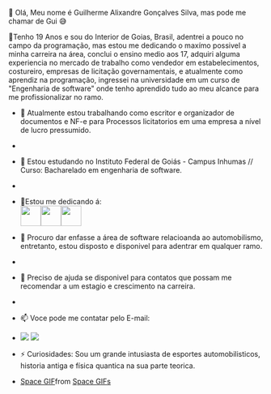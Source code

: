 🔹 Olá, Meu nome é Guilherme Alixandre Gonçalves Silva, mas pode me chamar de Gui 😅

🔹Tenho 19 Anos e sou do Interior de Goias, Brasil, adentrei a pouco no campo da programação, mas estou me dedicando o maxímo possivel a minha carreira na área, conclui o ensino medio aos 17, adquiri alguma experiencia no mercado de trabalho como vendedor em estabelecimentos, costureiro, empresas de licitação governamentais, e atualmente como aprendiz na programação, ingressei na universidade em um curso de "Engenharia de software" onde tenho aprendido tudo ao meu alcance para me profissionalizar no ramo. 

- 🔭 Atualmente estou trabalhando como escritor e organizador de documentos e NF-e para Processos licitatorios em uma empresa a nível de lucro pressumido.
- 
- 🌱 Estou estudando no Instituto Federal de Goiás - Campus Inhumas // Curso: Bacharelado em engenharia de software.
- 
- 🔹Estou me dedicando á:            
<img src="https://cdn.jsdelivr.net/gh/devicons/devicon/icons/c/c-plain.svg"  width="40" height="40"/><img src="https://cdn.jsdelivr.net/gh/devicons/devicon/icons/pycharm/pycharm-plain-wordmark.svg"  width="40" height="40"/><img src="https://cdn.jsdelivr.net/gh/devicons/devicon/icons/vscode/vscode-original-wordmark.svg"  width="40" height="40"/>
      
- 👯 Procuro dar enfasse a área de software relacioanda ao automobilismo, entretanto, estou disposto e disponivel para adentrar em qualquer ramo.
- 
- 🤔 Preciso de ajuda se disponivel para contatos que possam me recomendar a um estagio e crescimento na carreira.
- 
- 📫 Voce pode me contatar pelo E-mail:
-  <a href = "mailto:Guilhermealixanre8@gmail.com"><img loading="lazy" src="https://img.shields.io/badge/Gmail-D14836?style=for-the-badge&logo=gmail&logoColor=white" target="_blank"></a> <a href="https://instagram.com/_guilherme_ags_" target="_blank"><img loading="lazy" src="https://img.shields.io/badge/-Instagram-%23E4405F?style=for-the-badge&logo=instagram&logoColor=white" target="_blank"></a>

- ⚡ Curiosidades: Sou um grande intusiasta de esportes automobilisticos, historia antiga e física quantica na sua parte teorica.
- <div class="tenor-gif-embed" data-postid="20902822" data-share-method="host" data-aspect-ratio="1" data-width="100%"><a href="https://tenor.com/view/space-gif-20902822">Space GIF</a>from <a href="https://tenor.com/search/space-gifs">Space GIFs</a></div> <script type="text/javascript" async src="https://tenor.com/embed.js"></script>

